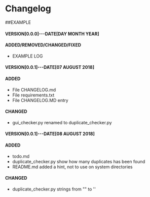# Changelog
##EXAMPLE
#### VERSION[0.0.0]---DATE[DAY MONTH YEAR]
#### ADDED/REMOVED/CHANGED/FIXED
* EXAMPLE LOG



#### VERSION[0.0.1]---DATE[07 AUGUST 2018]
#### ADDED
* File CHANGELOG.md 
* File requirements.txt
* File CHANGELOG.MD entry
#### CHANGED
* gui_checker.py renamed to duplicate_checker.py



#### VERSION[0.0.1]---DATE[08 AUGUST 2018]
#### ADDED
* todo.md
* duplicate_checker.py show how many duplicates has been found
* README.md added a hint, not to use on system directories 
#### CHANGED
* duplicate_checker.py strings from "" to ''





